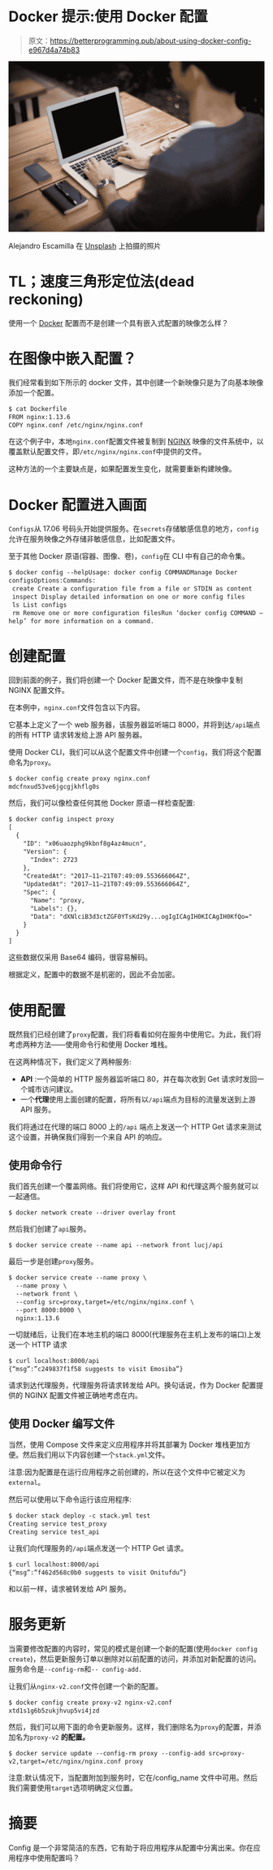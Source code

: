 # Docker 提示:使用 Docker 配置

> 原文：<https://betterprogramming.pub/about-using-docker-config-e967d4a74b83>

![](img/3a74e02d95981e6482495b2f685c8840.png)

Alejandro Escamilla 在 [Unsplash](https://unsplash.com/search/photos/computer?utm_source=unsplash&utm_medium=referral&utm_content=creditCopyText) 上拍摄的照片

# TL；速度三角形定位法(dead reckoning)

使用一个 [Docker](http://docker.com) 配置而不是创建一个具有嵌入式配置的映像怎么样？

# 在图像中嵌入配置？

我们经常看到如下所示的 docker 文件，其中创建一个新映像只是为了向基本映像添加一个配置。

```
$ cat Dockerfile
FROM nginx:1.13.6
COPY nginx.conf /etc/nginx/nginx.conf
```

在这个例子中，本地`nginx.conf`配置文件被复制到 [NGINX](https://www.nginx.com/) 映像的文件系统中，以覆盖默认配置文件，即`/etc/nginx/nginx.conf`中提供的文件。

这种方法的一个主要缺点是，如果配置发生变化，就需要重新构建映像。

# Docker 配置进入画面

`Configs`从 17.06 号码头开始提供服务。在`secrets`存储敏感信息的地方，`config`允许在服务映像之外存储非敏感信息，比如配置文件。

至于其他 Docker 原语(容器、图像、卷)，`config`在 CLI 中有自己的命令集。

```
$ docker config --helpUsage: docker config COMMANDManage Docker configsOptions:Commands:
 create Create a configuration file from a file or STDIN as content
 inspect Display detailed information on one or more config files
 ls List configs
 rm Remove one or more configuration filesRun ‘docker config COMMAND — help’ for more information on a command.
```

# **创建配置**

回到前面的例子，我们将创建一个 Docker 配置文件，而不是在映像中复制 NGINX 配置文件。

在本例中，`nginx.conf`文件包含以下内容。

它基本上定义了一个 web 服务器，该服务器监听端口 8000，并将到达`/api`端点的所有 HTTP 请求转发给上游 API 服务器。

使用 Docker CLI，我们可以从这个配置文件中创建一个`config`，我们将这个配置命名为`proxy`。

```
$ docker config create proxy nginx.conf
mdcfnxud53ve6jgcgjkhflg0s
```

然后，我们可以像检查任何其他 Docker 原语一样检查配置:

```
$ docker config inspect proxy
[
  {
    "ID": "x06uaozphg9kbnf8g4az4mucn",
    "Version": {
      "Index": 2723
    },
    "CreatedAt": "2017–11–21T07:49:09.553666064Z",
    "UpdatedAt": "2017–11–21T07:49:09.553666064Z",
    "Spec": {
      "Name": "proxy,
      "Labels": {},
      "Data": "dXNlciB3d3ctZGF0YTsKd29y...ogIgICAgIH0KICAgIH0KfQo="
    }
  }
]
```

这些数据仅采用 Base64 编码，很容易解码。

根据定义，配置中的数据不是机密的，因此不会加密。

# 使用配置

既然我们已经创建了`proxy`配置，我们将看看如何在服务中使用它。为此，我们将考虑两种方法——使用命令行和使用 Docker 堆栈。

在这两种情况下，我们定义了两种服务:

*   **API** :一个简单的 HTTP 服务器监听端口 80，并在每次收到 Get 请求时发回一个城市访问建议。
*   一个**代理**使用上面创建的配置，将所有以`/api`端点为目标的流量发送到上游 API 服务。

我们将通过在代理的端口 8000 上的`/api` 端点上发送一个 HTTP Get 请求来测试这个设置，并确保我们得到一个来自 API 的响应。

## **使用命令行**

我们首先创建一个覆盖网络。我们将使用它，这样 API 和代理这两个服务就可以一起通信。

```
$ docker network create --driver overlay front
```

然后我们创建了`api`服务。

```
$ docker service create --name api --network front lucj/api
```

最后一步是创建`proxy`服务。

```
$ docker service create --name proxy \
  --name proxy \
  --network front \
  --config src=proxy,target=/etc/nginx/nginx.conf \
  --port 8000:8000 \
  nginx:1.13.6
```

一切就绪后，让我们在本地主机的端口 8000(代理服务在主机上发布的端口)上发送一个 HTTP 请求

```
$ curl localhost:8000/api
{“msg”:”c249837f1f58 suggests to visit Emosiba”}
```

请求到达代理服务，代理服务将请求转发给 API。换句话说，作为 Docker 配置提供的 NGINX 配置文件被正确地考虑在内。

## **使用 Docker 编写文件**

当然，使用 Compose 文件来定义应用程序并将其部署为 Docker 堆栈更加方便。然后我们用以下内容创建一个`stack.yml`文件。

注意:因为配置是在运行应用程序之前创建的，所以在这个文件中它被定义为`external`。

然后可以使用以下命令运行该应用程序:

```
$ docker stack deploy -c stack.yml test
Creating service test_proxy
Creating service test_api
```

让我们向代理服务的`/api`端点发送一个 HTTP Get 请求。

```
$ curl localhost:8000/api
{“msg”:”f462d568c0b0 suggests to visit Onitufdu”}
```

和以前一样，请求被转发给 API 服务。

# 服务更新

当需要修改配置的内容时，常见的模式是创建一个新的配置(使用`docker config create`)，然后更新服务订单以删除对以前配置的访问，并添加对新配置的访问。服务命令是`--config-rm`和`-- config-add.`

让我们从`nginx-v2.conf`文件创建一个新的配置。

```
$ docker config create proxy-v2 nginx-v2.conf
xtd1s1g6b5zukjhvup5vi4jzd
```

然后，我们可以用下面的命令更新服务。这样，我们删除名为`proxy`的配置，并添加名为`proxy-v2` **的配置。**

```
$ docker service update --config-rm proxy --config-add src=proxy-v2,target=/etc/nginx/nginx.conf proxy
```

注意:默认情况下，当配置附加到服务时，它在/config_name 文件中可用。然后我们需要使用`target`选项明确定义位置。

# 摘要

Config 是一个非常简洁的东西，它有助于将应用程序从配置中分离出来。你在应用程序中使用配置吗？
